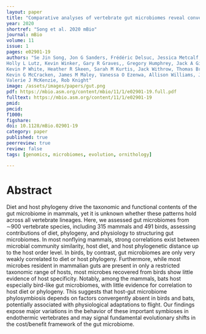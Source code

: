 ```yaml
---
layout: paper
title: "Comparative analyses of vertebrate gut microbiomes reveal convergence between birds and bats"
year: 2020
shortref: "Song et al. 2020 mBio"
journal: mBio
volume: 11
issue: 1
pages: e02901-19
authors: "Se Jin Song, Jon G Sanders, Frédéric Delsuc, Jessica Metcalf, Katherine Amato, Michael W Taylor, Florent Mazel,
Holly L Lutz, Kevin Winker, Gary R Graves,, Gregory Humphrey, Jack A Gilbert, Shannon J Hackett,
Kevin P White, Heather R Skeen, Sarah M Kurtis, Jack Withrow, Thomas Braile, Matthew Miller,
Kevin G McCracken, James M Maley, Vanessa O Ezenwa, Allison Williams, Jessica M Blanton,
Valerie J McKenzie, Rob Knight"
image: /assets/images/papers/gut.png
pdf: https://mbio.asm.org/content/mbio/11/1/e02901-19.full.pdf
fulltext: https://mbio.asm.org/content/11/1/e02901-19
pmid:
pmcid:
f1000:
figshare:
doi: 10.1128/mBio.02901-19
category: paper
published: true
peerreview: true
review: false
tags: [genomics, microbiomes, evolution, ornithology]

---
```


# Abstract
Diet and host phylogeny drive the taxonomic and functional contents of the gut microbiome in mammals, yet it is unknown whether these patterns hold across all vertebrate lineages. Here, we assessed gut microbiomes from ∼900 vertebrate species, including 315 mammals and 491 birds, assessing contributions of diet, phylogeny, and physiology to structuring gut microbiomes. In most nonflying mammals, strong correlations exist between microbial community similarity, host diet, and host phylogenetic distance up to the host order level. In birds, by contrast, gut microbiomes are only very weakly correlated to diet or host phylogeny. Furthermore, while most microbes resident in mammalian guts are present in only a restricted taxonomic range of hosts, most microbes recovered from birds show little evidence of host specificity. Notably, among the mammals, bats host especially bird-like gut microbiomes, with little evidence for correlation to host diet or phylogeny. This suggests that host-gut microbiome phylosymbiosis depends on factors convergently absent in birds and bats, potentially associated with physiological adaptations to flight. Our findings expose major variations in the behavior of these important symbioses in endothermic vertebrates and may signal fundamental evolutionary shifts in the cost/benefit framework of the gut microbiome.
